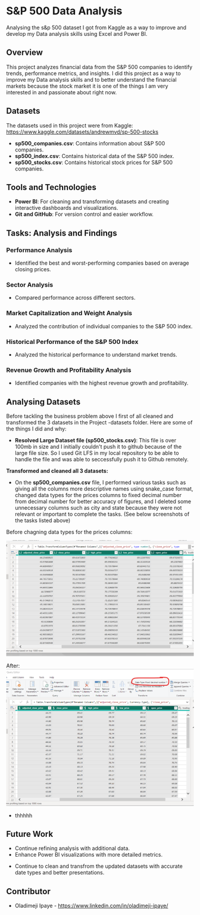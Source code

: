 # S&P 500 Data Analysis

Analysing the s&amp;p 500 dataset I got from Kaggle as a way to improve and develop my Data analysis skills using Excel and Power BI.

## Overview

This project analyzes financial data from the S&P 500 companies to identify trends, performance metrics, and insights. I did this project as a way to improve my Data analysis skills and to better understand the financial markets because the stock market it is one of the things I am very interested in and passionate about right now.

## Datasets

The datasets used in this project were from Kaggle: https://www.kaggle.com/datasets/andrewmvd/sp-500-stocks

- **sp500_companies.csv**: Contains information about S&P 500 companies.
- **sp500_index.csv**: Contains historical data of the S&P 500 index.
- **sp500_stocks.csv**: Contains historical stock prices for S&P 500 companies.

## Tools and Technologies

- **Power BI**: For cleaning and transforming datasets and creating interactive dashboards and visualizations.
- **Git and GitHub**: For version control and easier workflow.

## Tasks: Analysis and Findings

### Performance Analysis

- Identified the best and worst-performing companies based on average closing prices.

### Sector Analysis

- Compared performance across different sectors.

### Market Capitalization and Weight Analysis

- Analyzed the contribution of individual companies to the S&P 500 index.

### Historical Performance of the S&P 500 Index

- Analyzed the historical performance to understand market trends.

### Revenue Growth and Profitability Analysis

- Identified companies with the highest revenue growth and profitability.

## Analysing Datasets

Before tackling the business problem above I first of all cleaned and transformed the 3 datasets in the Project -datasets folder. Here are some of the things I did and why:

- **Resolved Large Dataset file (sp500_stocks.csv)**: This file is over 100mb in size and I initially couldn't push it to github because of the large file size. So I used Git LFS in my local repository to be able to handle the file and was able to seccessfully push it to Github remotely.

**Transformed and cleaned all 3 datasets:**

- On the **sp500_companies.csv** file, I performed various tasks such as giving all the columns more descriptive names using snake_case format, changed data types for the prices columns to fixed decimal number from decimal number for better accuracy of figures, and I deleted some unnecessary columns such as city and state because they were not relevant or important to complete the tasks. (See below screenshots of the tasks listed above)

Before chagning data types for the prices columns:

![alt text](<Images/1. before changing stocks.csv data type to fixed decimal numb.png>)

After:
![alt text](<Images/1. after changing stocks.csv data type to fixed decimal numb.png>)

- thhhhh

## Future Work

- Continue refining analysis with additional data.
- Enhance Power BI visualizations with more detailed metrics.

* Continue to clean and transfrom the updated datasets with accurate date types and better presentations.

## Contributor

- Oladimeji Ipaye - https://www.linkedin.com/in/oladimeji-ipaye/
